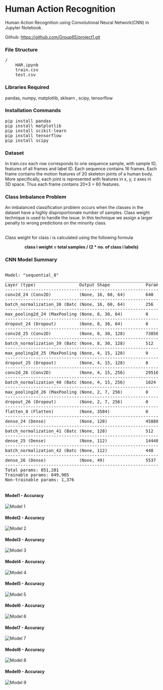 # Human  Action  Recognition
Human Action Recognition using Convolutional Neural Network(CNN) in Jupyter Notebook. 

Github: https://github.com/Group65/project1.git

### File Structure
<pre>
/ 
    HAR.ipynb
    train.csv
    test.csv 
</pre>
    
### Libraries Required
pandas, numpy, matplotlib, sklearn , scipy, tensorflow

### Installation Commands
<pre>
pip install pandas
pip install matplotlib
pip install scikit-learn
pip install tensorflow
pip install scipy
</pre>

### Dataset
In train.csv each row corresponds to one sequence sample, with sample ID, features of all frames and label ID.
Each sequence contains 16 frames.  Each frame contains the motion features of 20 skeleton joints of a human body.
More specifically, each joint is represented with features in x, y, z axes in 3D space.  Thus each frame contains 20×3 = 60 features.

### Class Imbalance Problem
An imbalanced classification problem occurs when the classes in the dataset have a highly disproportionate number of samples. Class weight technique is used to handle the issue. In this technique we assign a larger penalty to wrong predictions on the minority class.</br></br>

Class weight for class i is calculated using the following formula
<b>
<p align="center">
class i weight = total samples / (2 * no. of class i labels)
</p> </b>
    
### CNN Model Summary
<pre>

Model: "sequential_8"
_________________________________________________________________
Layer (type)                 Output Shape              Param #   
------------------------------------------------------------------
conv2d_24 (Conv2D)           (None, 16, 60, 64)        640       
------------------------------------------------------------------
batch_normalization_38 (Batc (None, 16, 60, 64)        256       
------------------------------------------------------------------
max_pooling2d_24 (MaxPooling (None, 8, 30, 64)         0         
------------------------------------------------------------------
dropout_24 (Dropout)         (None, 8, 30, 64)         0         
------------------------------------------------------------------
conv2d_25 (Conv2D)           (None, 8, 30, 128)        73856     
------------------------------------------------------------------
batch_normalization_39 (Batc (None, 8, 30, 128)        512       
------------------------------------------------------------------
max_pooling2d_25 (MaxPooling (None, 4, 15, 128)        0         
------------------------------------------------------------------
dropout_25 (Dropout)         (None, 4, 15, 128)        0         
------------------------------------------------------------------
conv2d_26 (Conv2D)           (None, 4, 15, 256)        295168    
------------------------------------------------------------------
batch_normalization_40 (Batc (None, 4, 15, 256)        1024      
------------------------------------------------------------------
max_pooling2d_26 (MaxPooling (None, 2, 7, 256)         0         
------------------------------------------------------------------
dropout_26 (Dropout)         (None, 2, 7, 256)         0         
------------------------------------------------------------------
flatten_8 (Flatten)          (None, 3584)              0         
------------------------------------------------------------------
dense_24 (Dense)             (None, 128)               458880    
------------------------------------------------------------------
batch_normalization_41 (Batc (None, 128)               512       
------------------------------------------------------------------
dense_25 (Dense)             (None, 112)               14448     
------------------------------------------------------------------
batch_normalization_42 (Batc (None, 112)               448       
------------------------------------------------------------------
dense_26 (Dense)             (None, 49)                5537      
------------------------------------------------------------------
Total params: 851,281
Trainable params: 849,905
Non-trainable params: 1,376
_________________________________________________________________
</pre>

#### Model1 - Accuracy
![Model 1](https://i.ibb.co/PzT1bHR/plot.jpg)


#### Model2 - Accuracy
![Model 2](https://i.ibb.co/kqcSwG9/plot2.jpg)

#### Model3 - Accuracy
![Model 3](https://i.ibb.co/VQ01RJr/plot3.jpg)

#### Model4 - Accuracy
![Model 4](https://i.ibb.co/R3j6Hxn/plot4.jpg)

#### Model5 - Accuracy
![Model 5](https://i.ibb.co/njJWZdK/plot5.jpg)

#### Model6 - Accuracy
![Model 6](https://i.ibb.co/0s9c9QY/plot6.jpg)

#### Model7 - Accuracy
![Model 7](https://i.ibb.co/GHBnHDq/plot7.jpg)

#### Model8 - Accuracy
![Model 8](https://i.ibb.co/SxZPLfy/plot8.jpg)

#### Model9 - Accuracy
![Model 9](https://i.ibb.co/9WkyHtK/plot9.jpg)

